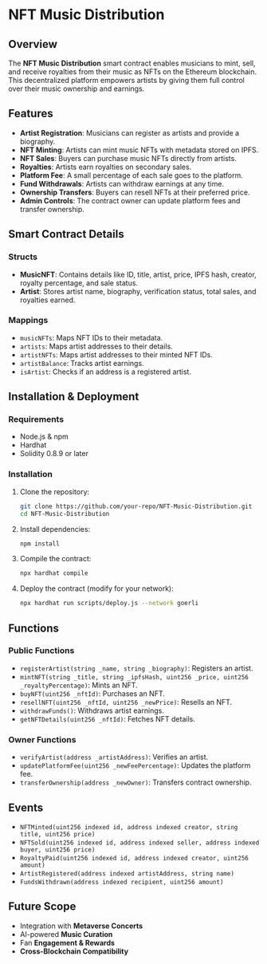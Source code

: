 # NFT Music Distribution

## Overview
The **NFT Music Distribution** smart contract enables musicians to mint, sell, and receive royalties from their music as NFTs on the Ethereum blockchain. This decentralized platform empowers artists by giving them full control over their music ownership and earnings.

## Features
- **Artist Registration**: Musicians can register as artists and provide a biography.
- **NFT Minting**: Artists can mint music NFTs with metadata stored on IPFS.
- **NFT Sales**: Buyers can purchase music NFTs directly from artists.
- **Royalties**: Artists earn royalties on secondary sales.
- **Platform Fee**: A small percentage of each sale goes to the platform.
- **Fund Withdrawals**: Artists can withdraw earnings at any time.
- **Ownership Transfers**: Buyers can resell NFTs at their preferred price.
- **Admin Controls**: The contract owner can update platform fees and transfer ownership.

## Smart Contract Details

### **Structs**
- **MusicNFT**: Contains details like ID, title, artist, price, IPFS hash, creator, royalty percentage, and sale status.
- **Artist**: Stores artist name, biography, verification status, total sales, and royalties earned.

### **Mappings**
- `musicNFTs`: Maps NFT IDs to their metadata.
- `artists`: Maps artist addresses to their details.
- `artistNFTs`: Maps artist addresses to their minted NFT IDs.
- `artistBalance`: Tracks artist earnings.
- `isArtist`: Checks if an address is a registered artist.

## Installation & Deployment

### **Requirements**
- Node.js & npm
- Hardhat
- Solidity 0.8.9 or later

### **Installation**
1. Clone the repository:
   ```sh
   git clone https://github.com/your-repo/NFT-Music-Distribution.git
   cd NFT-Music-Distribution
   ```
2. Install dependencies:
   ```sh
   npm install
   ```
3. Compile the contract:
   ```sh
   npx hardhat compile
   ```
4. Deploy the contract (modify for your network):
   ```sh
   npx hardhat run scripts/deploy.js --network goerli
   ```

## Functions

### **Public Functions**
- `registerArtist(string _name, string _biography)`: Registers an artist.
- `mintNFT(string _title, string _ipfsHash, uint256 _price, uint256 _royaltyPercentage)`: Mints an NFT.
- `buyNFT(uint256 _nftId)`: Purchases an NFT.
- `resellNFT(uint256 _nftId, uint256 _newPrice)`: Resells an NFT.
- `withdrawFunds()`: Withdraws artist earnings.
- `getNFTDetails(uint256 _nftId)`: Fetches NFT details.

### **Owner Functions**
- `verifyArtist(address _artistAddress)`: Verifies an artist.
- `updatePlatformFee(uint256 _newFeePercentage)`: Updates the platform fee.
- `transferOwnership(address _newOwner)`: Transfers contract ownership.

## Events
- `NFTMinted(uint256 indexed id, address indexed creator, string title, uint256 price)`
- `NFTSold(uint256 indexed id, address indexed seller, address indexed buyer, uint256 price)`
- `RoyaltyPaid(uint256 indexed id, address indexed creator, uint256 amount)`
- `ArtistRegistered(address indexed artistAddress, string name)`
- `FundsWithdrawn(address indexed recipient, uint256 amount)`

## Future Scope
- Integration with **Metaverse Concerts**
- AI-powered **Music Curation**
- Fan **Engagement & Rewards**
- **Cross-Blockchain Compatibility**


